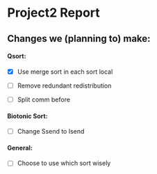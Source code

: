 # Project2 Report

## Changes we (planning to) make:
#### Qsort:

- [x] Use merge sort in each sort local

- [ ] Remove redundant redistribution

- [ ] Split comm before

#### Biotonic Sort:

- [ ] Change Ssend to Isend

#### General:
- [ ] Choose to use which sort wisely
